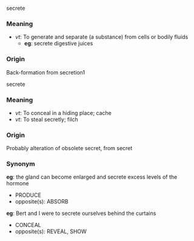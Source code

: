 secrete
### Meaning
+ _vt_: To generate and separate (a substance) from cells or bodily fluids
    + __eg__: secrete digestive juices

### Origin

Back-formation from secretion1

secrete
### Meaning
+ _vt_: To conceal in a hiding place; cache
+ _vt_: To steal secretly; filch

### Origin

Probably alteration of obsolete secret, from secret

### Synonym

__eg__: the gland can become enlarged and secrete excess levels of the hormone

+ PRODUCE
+ opposite(s): ABSORB

__eg__: Bert and I were to secrete ourselves behind the curtains

+ CONCEAL
+ opposite(s): REVEAL, SHOW


